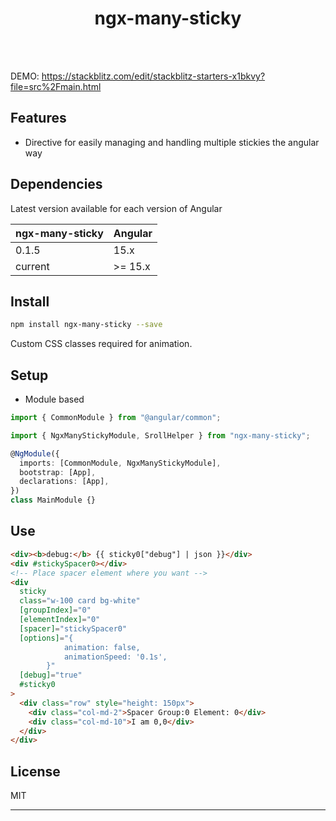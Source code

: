 <div align="center">  
  <h1>ngx-many-sticky</h1>
  <br>
  <br>
</div>

DEMO: https://stackblitz.com/edit/stackblitz-starters-x1bkvy?file=src%2Fmain.html

## Features

- Directive for easily managing and handling multiple stickies the angular way

## Dependencies

Latest version available for each version of Angular

| ngx-many-sticky | Angular |
| --------------- | ------- |
| 0.1.5           | 15.x    |
| current         | >= 15.x |

## Install

```bash
npm install ngx-many-sticky --save
```

Custom CSS classes required for animation.

## Setup

- Module based

```typescript
import { CommonModule } from "@angular/common";

import { NgxManyStickyModule, SrollHelper } from "ngx-many-sticky";

@NgModule({
  imports: [CommonModule, NgxManyStickyModule],
  bootstrap: [App],
  declarations: [App],
})
class MainModule {}
```

## Use

```html
<div><b>debug:</b> {{ sticky0["debug"] | json }}</div>
<div #stickySpacer0></div>
<!-- Place spacer element where you want -->
<div
  sticky
  class="w-100 card bg-white"
  [groupIndex]="0"
  [elementIndex]="0"
  [spacer]="stickySpacer0"
  [options]="{
            animation: false,
            animationSpeed: '0.1s',
        }"
  [debug]="true"
  #sticky0
>
  <div class="row" style="height: 150px">
    <div class="col-md-2">Spacer Group:0 Element: 0</div>
    <div class="col-md-10">I am 0,0</div>
  </div>
</div>
```

## License

MIT

---
